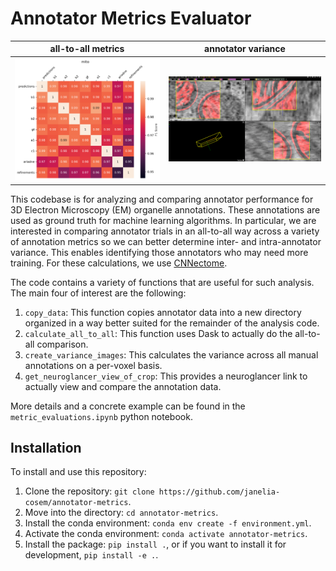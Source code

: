 # Annotator Metrics Evaluator
all-to-all metrics           |  annotator variance
:-------------------------:|:-------------------------:
![](readme_images/mito.png) | ![](readme_images/variance.png)

This codebase is for analyzing and comparing annotator performance for 3D Electron Microscopy (EM) organelle annotations. These annotations are used as ground truth for machine learning algorithms. In particular, we are interested in comparing annotator trials in an all-to-all way across a variety of annotation metrics so we can better determine inter- and intra-annotator variance. This enables identifying those annotators who may need more training. For these calculations, we use [CNNectome](https://github.com/saalfeldlab/CNNectome/tree/master).

The code contains a variety of functions that are useful for such analysis. The main four of interest are the following:
1. `copy_data`: This function copies annotator data into a new directory organized in a way better suited for the remainder of the analysis code.
2. `calculate_all_to_all`: This function uses Dask to actually do the all-to-all comparison.
3. `create_variance_images`: This calculates the variance across all manual annotations on a per-voxel basis.
4. `get_neuroglancer_view_of_crop`: This provides a neuroglancer link to actually view and compare the annotation data.

More details and a concrete example can be found in the `metric_evaluations.ipynb` python notebook.

## Installation

To install and use this repository:
1. Clone the repository: `git clone https://github.com/janelia-cosem/annotator-metrics`.
2. Move into the directory: `cd annotator-metrics`.
3. Install the conda environment: `conda env create -f environment.yml`.
4. Activate the conda environment: `conda activate annotator-metrics`.
5. Install the package: `pip install .`, or if you want to install it for development, `pip install -e .`.



